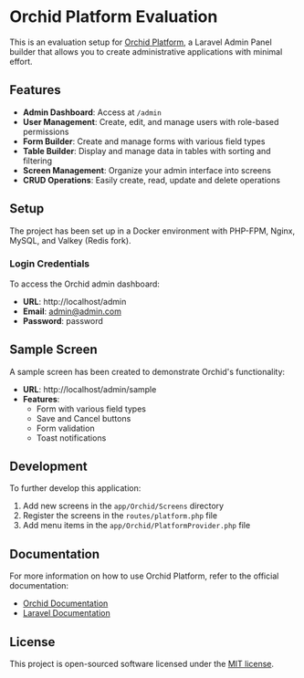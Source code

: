 # Orchid Platform Evaluation

This is an evaluation setup for [Orchid Platform](https://orchid.software), a Laravel Admin Panel builder that allows you to create administrative applications with minimal effort.

## Features

- **Admin Dashboard**: Access at `/admin`
- **User Management**: Create, edit, and manage users with role-based permissions
- **Form Builder**: Create and manage forms with various field types
- **Table Builder**: Display and manage data in tables with sorting and filtering
- **Screen Management**: Organize your admin interface into screens
- **CRUD Operations**: Easily create, read, update and delete operations

## Setup

The project has been set up in a Docker environment with PHP-FPM, Nginx, MySQL, and Valkey (Redis fork).

### Login Credentials

To access the Orchid admin dashboard:

- **URL**: http://localhost/admin
- **Email**: admin@admin.com
- **Password**: password

## Sample Screen

A sample screen has been created to demonstrate Orchid's functionality:

- **URL**: http://localhost/admin/sample
- **Features**: 
  - Form with various field types
  - Save and Cancel buttons
  - Form validation
  - Toast notifications

## Development

To further develop this application:

1. Add new screens in the `app/Orchid/Screens` directory
2. Register the screens in the `routes/platform.php` file
3. Add menu items in the `app/Orchid/PlatformProvider.php` file

## Documentation

For more information on how to use Orchid Platform, refer to the official documentation:

- [Orchid Documentation](https://orchid.software/en/docs)
- [Laravel Documentation](https://laravel.com/docs)

## License

This project is open-sourced software licensed under the [MIT license](https://opensource.org/licenses/MIT).
